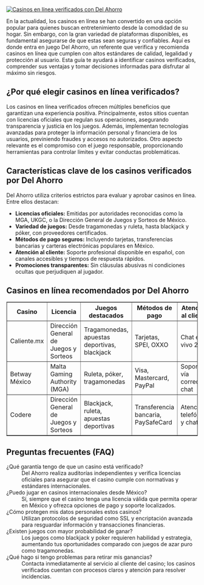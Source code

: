 [![Casinos en línea verificados con Del Ahorro](https://123-caf.pages.dev/gitsignup.png)](https://vrmoo.ru/Bt82HjjY)

<p>En la actualidad, los casinos en línea se han convertido en una opción popular para quienes buscan entretenimiento desde la comodidad de su hogar. Sin embargo, con la gran variedad de plataformas disponibles, es fundamental asegurarse de que estas sean seguras y confiables. Aquí es donde entra en juego Del Ahorro, un referente que verifica y recomienda casinos en línea que cumplen con altos estándares de calidad, legalidad y protección al usuario. Esta guía te ayudará a identificar casinos verificados, comprender sus ventajas y tomar decisiones informadas para disfrutar al máximo sin riesgos.</p>  <h2>¿Por qué elegir casinos en línea verificados?</h2> <p>Los casinos en línea verificados ofrecen múltiples beneficios que garantizan una experiencia positiva. Principalmente, estos sitios cuentan con licencias oficiales que regulan sus operaciones, asegurando transparencia y justicia en los juegos. Además, implementan tecnologías avanzadas para proteger la información personal y financiera de los usuarios, previniendo fraudes y accesos no autorizados. Otro aspecto relevante es el compromiso con el juego responsable, proporcionando herramientas para controlar límites y evitar conductas problemáticas.</p>  <h2>Características clave de los casinos verificados por Del Ahorro</h2> <p>Del Ahorro utiliza criterios estrictos para evaluar y aprobar casinos en línea. Entre ellos destacan:</p> <ul>   <li><strong>Licencias oficiales:</strong> Emitidas por autoridades reconocidas como la MGA, UKGC, o la Dirección General de Juegos y Sorteos de México.</li>   <li><strong>Variedad de juegos:</strong> Desde tragamonedas y ruleta, hasta blackjack y póker, con proveedores certificados.</li>   <li><strong>Métodos de pago seguros:</strong> Incluyendo tarjetas, transferencias bancarias y carteras electrónicas populares en México.</li>   <li><strong>Atención al cliente:</strong> Soporte profesional disponible en español, con canales accesibles y tiempos de respuesta rápidos.</li>   <li><strong>Promociones transparentes:</strong> Sin cláusulas abusivas ni condiciones ocultas que perjudiquen al jugador.</li> </ul>  <h2>Casinos en línea recomendados por Del Ahorro</h2> <table border="1" cellpadding="6" cellspacing="0">   <thead>     <tr>       <th>Casino</th>       <th>Licencia</th>       <th>Juegos destacados</th>       <th>Métodos de pago</th>       <th>Atención al cliente</th>     </tr>   </thead>   <tbody>     <tr>       <td>Caliente.mx</td>       <td>Dirección General de Juegos y Sorteos</td>       <td>Tragamonedas, apuestas deportivas, blackjack</td>       <td>Tarjetas, SPEI, OXXO</td>       <td>Chat en vivo 24/7</td>     </tr>     <tr>       <td>Betway México</td>       <td>Malta Gaming Authority (MGA)</td>       <td>Ruleta, póker, tragamonedas</td>       <td>Visa, Mastercard, PayPal</td>       <td>Soporte vía correo y chat</td>     </tr>     <tr>       <td>Codere</td>       <td>Dirección General de Juegos y Sorteos</td>       <td>Blackjack, ruleta, apuestas deportivas</td>       <td>Transferencia bancaria, PaySafeCard</td>       <td>Atención telefónica y chat</td>     </tr>   </tbody> </table>  <h2>Preguntas frecuentes (FAQ)</h2> <dl>   <dt>¿Qué garantía tengo de que un casino está verificado?</dt>   <dd>Del Ahorro realiza auditorías independientes y verifica licencias oficiales para asegurar que el casino cumple con normativas y estándares internacionales.</dd>      <dt>¿Puedo jugar en casinos internacionales desde México?</dt>   <dd>Sí, siempre que el casino tenga una licencia válida que permita operar en México y ofrezca opciones de pago y soporte localizados.</dd>      <dt>¿Cómo protegen mis datos personales estos casinos?</dt>   <dd>Utilizan protocolos de seguridad como SSL y encriptación avanzada para resguardar información y transacciones financieras.</dd>      <dt>¿Existen juegos con mayor probabilidad de ganar?</dt>   <dd>Los juegos como blackjack y poker requieren habilidad y estrategia, aumentando tus oportunidades comparado con juegos de azar puro como tragamonedas.</dd>      <dt>¿Qué hago si tengo problemas para retirar mis ganancias?</dt>   <dd>Contacta inmediatamente al servicio al cliente del casino; los casinos verificados cuentan con procesos claros y atención para resolver incidencias.</dd> </dl>